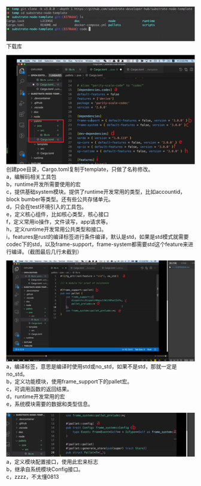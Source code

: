 ![](images/2021-08-20-16-19-17.png)
下载库

![](images/2021-08-20-16-36-44.png)
创建poe目录，Cargo.toml复制于template，只做了名称修改。  
a，编解码相关工具包  
b，runtime开发所需要使用的宏  
c，提供基础system模块。提供了runtime开发常用的类型，比如accountid，block bumber等类型。还有些公共存储单元。  
d，只会在test环境引入的工具包。  
e，定义核心组件，比如核心类型，核心接口  
f，定义常用io操作，文件读写，app请求等。  
h，定义runtime开发常用公共类型和接口。  
i，features是rust的编译标签进行条件编译，默认是std，如果是std模式就需要codec下的std，以及frame-support，frame-system都需要std这个feature来进行编译。（截图最后几行未截到）

![](images/2021-08-20-16-49-27.png)
a，编译标签，意思是编译时使用std或no_std，如果不是std，那就一定是no_std。   
b，定义功能模块，使用frame_support下的pallet宏。  
c，可调用函数的返回结果。  
d，runtime开发常用的宏  
e，系统模块需要的数据和类型信息。

![](images/2021-08-20-17-10-46.png)
a，定义模块配置接口，使用此宏来标志   
b，继承自系统模块Config接口。   
c，zzzz，不太懂0813
